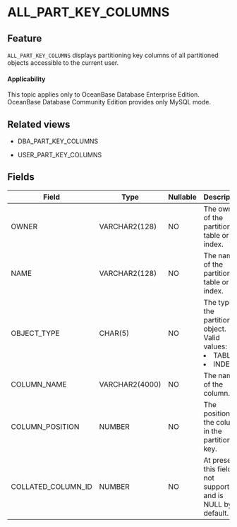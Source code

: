 ALL_PART_KEY_COLUMNS
=========================================

Feature
-----------

`ALL_PART_KEY_COLUMNS` displays partitioning key columns of all partitioned objects accessible to the current user.

<main id="notice" >
    <h4>Applicability</h4>
    <p>This topic applies only to OceanBase Database Enterprise Edition. OceanBase Database Community Edition provides only MySQL mode. </p>
  </main>

Related views
-------------

* DBA_PART_KEY_COLUMNS

* USER_PART_KEY_COLUMNS



Fields
-------------



| **Field**          | **Type**       | **Nullable** | **Description**                                                           |
|--------------------|----------------|--------------|---------------------------------------------------------------------------|
| OWNER              | VARCHAR2(128)  | NO           | The owner of the partitioned table or index.                              |
| NAME               | VARCHAR2(128)  | NO           | The name of the partitioned table or index.                               |
| OBJECT_TYPE        | CHAR(5)        | NO           | The type of the partitioned object. Valid values: <li> TABLE   <li> INDEX |
| COLUMN_NAME        | VARCHAR2(4000) | NO           | The name of the column.                                                   |
| COLUMN_POSITION    | NUMBER         | NO           | The position of the column in the partitioning key.                       |
| COLLATED_COLUMN_ID | NUMBER         | NO           | At present, this field is not supported and is NULL by default.           |



